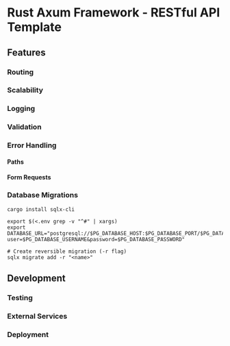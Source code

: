 # Rust Axum Framework - RESTful API Template

## Features

### Routing

### Scalability

### Logging

### Validation

### Error Handling

#### Paths

#### Form Requests

### Database Migrations

```shell
cargo install sqlx-cli
```

```shell
export $(<.env grep -v "^#" | xargs)
export DATABASE_URL="postgresql://$PG_DATABASE_HOST:$PG_DATABASE_PORT/$PG_DATABASE_DB?user=$PG_DATABASE_USERNAME&password=$PG_DATABASE_PASSWORD"
```

```shell
# Create reversible migration (-r flag)
sqlx migrate add -r "<name>"
```

## Development

### Testing

### External Services

### Deployment
